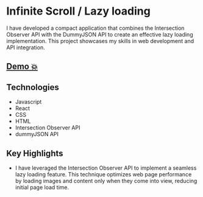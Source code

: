 # Infinite Scroll / Lazy loading
I have developed a compact application that combines the Intersection Observer API with the DummyJSON API to create an effective lazy loading implementation. This project showcases my skills in web development and API integration.
## [Demo 💥](https://lazyl0ading.netlify.app/)

## Technologies

- Javascript
- React
- CSS
- HTML
- Intersection Observer API
- dummyJSON API

## Key Highlights
- I have leveraged the Intersection Observer API to implement a seamless lazy loading feature. This technique optimizes web page performance by loading images and content only when they come into view, reducing initial page load time.
